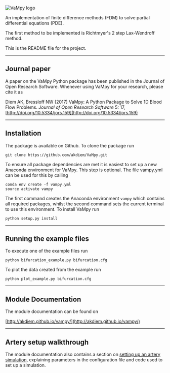![VaMpy logo](VaMpy_logo.png)

An implementation of finite difference methods (FDM) to solve partial differential equations (PDE).

The first method to be implemented is Richtmyer's 2 step Lax-Wendroff method.

This is the README file for the project.


---------------------------------------
Journal paper
---------------------------------------
A paper on the VaMpy Python package has been published in the Journal of Open Research Software. Whenever using VaMpy for your research, please cite it as

Diem AK, Bressloff NW (2017) VaMpy: A Python Package to Solve 1D Blood Flow Problems. *Journal of Open Research Software* 5: 17, [http://doi.org/10.5334/jors.159](http://doi.org/10.5334/jors.159)


---------------------------------------
Installation
---------------------------------------

The package is available on Github. To clone the package run

```
git clone https://github.com/akdiem/VaMpy.git
```

To ensure all package dependencies are met it is easiest to set up a new Anaconda environment for VaMpy. This step is optional. The file vampy.yml can be used for this by calling

```
conda env create -f vampy.yml
source activate vampy
```

The first command creates the Anaconda environment ```vampy``` which contains all required packages, whilst the second command sets the current terminal to use this environment. To install VaMpy run

```
python setup.py install
```


---------------------------------------
Running the example files
---------------------------------------

To execute one of the example files run

```
python bifurcation_example.py bifurcation.cfg
```

To plot the data created from the example run

```
python plot_example.py bifurcation.cfg
```


---------------------------------------
Module Documentation
---------------------------------------

The module documentation can be found on 

[http://akdiem.github.io/vampy/](http://akdiem.github.io/vampy/)


---------------------------------------
Artery setup walkthrough
---------------------------------------

The module documentation also contains a section on [setting up an artery simulation](http://akdiem.github.io/vampy/walkthrough.html), explaining parameters in the configuration file and code used to set up a simulation.
